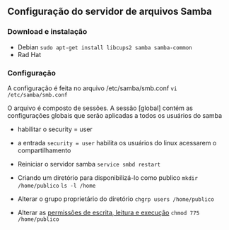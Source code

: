 ## Configuração do servidor de arquivos Samba

### Download e instalação
- Debian
	`sudo apt-get install libcups2 samba samba-common`
- Rad Hat

### Configuração
A configuração é feita no arquivo /etc/samba/smb.conf
	`vi /etc/samba/smb.conf`
	
O arquivo é composto de sessões. A sessão [global] contém as configurações globais que serão aplicadas a todos os usuários do samba
- habilitar o security = user
- a entrada `security = user` habilita os usuários do linux acessarem o compartilhamento

- Reiniciar o servidor samba `service smbd restart`
- Criando um diretório para disponibilizá-lo como publico
	`mkdir /home/publico`
	`ls -l /home`
- Alterar o grupo proprietário do diretório
	`chgrp users /home/publico`
	
- Alterar as [permissões de escrita, leitura e execução](https://github.com/JonesQuito/ScriptsDBA/blob/master/SO/tutoriais/security-linux/permissoes.md)
	`chmod 775 /home/publico`
	
	
	